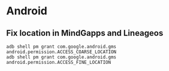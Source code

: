 # Android

## Fix location in MindGapps and Lineageos

```shell
adb shell pm grant com.google.android.gms android.permission.ACCESS_COARSE_LOCATION
adb shell pm grant com.google.android.gms android.permission.ACCESS_FINE_LOCATION
```
